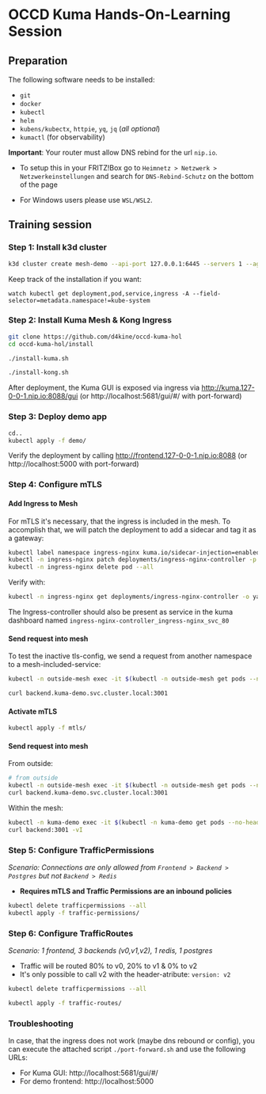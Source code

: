 # OCCD Kuma Hands-On-Learning Session

## Preparation

The following software needs to be installed:
- `git`
- `docker`
- `kubectl`
- `helm`
- `kubens/kubectx`, `httpie`, `yq`, `jq` (*all optional*)
- `kumactl` (for observability)

**Important**: Your router must allow DNS rebind for the url `nip.io`.
- To setup this in your FRITZ!Box go to `Heimnetz > Netzwerk > Netzwerkeinstellungen` and search for `DNS-Rebind-Schutz` on the bottom of the page

- For Windows users please use `WSL/WSL2`.


## Training session

### Step 1: Install k3d cluster

```sh
k3d cluster create mesh-demo --api-port 127.0.0.1:6445 --servers 1 --agents 2 --port '8088:80@loadbalancer' --k3s-arg '--disable=traefik@server:0'
```


Keep track of the installation if you want:
```
watch kubectl get deployment,pod,service,ingress -A --field-selector=metadata.namespace!=kube-system
```


### Step 2: Install Kuma Mesh & Kong Ingress

```sh
git clone https://github.com/d4kine/occd-kuma-hol
cd occd-kuma-hol/install

./install-kuma.sh

./install-kong.sh
```

After deployment, the Kuma GUI is exposed via ingress via http://kuma.127-0-0-1.nip.io:8088/gui (or http://localhost:5681/gui/#/ with port-forward)


### Step 3: Deploy demo app

```sh
cd..
kubectl apply -f demo/
```
Verify the deployment by calling http://frontend.127-0-0-1.nip.io:8088 (or http://localhost:5000 with port-forward)


### Step 4: Configure mTLS

#### Add Ingress to Mesh

For mTLS it's necessary, that the ingress is included in the mesh. To accomplish that, we will patch the deployment to add a sidecar and tag it as a gateway:

```sh
kubectl label namespace ingress-nginx kuma.io/sidecar-injection=enabled
kubectl -n ingress-nginx patch deployments/ingress-nginx-controller -p '{"spec":{"template":{"metadata":{"annotations":{"kuma.io/gateway":"enabled"}}}}}'
kubectl -n ingress-nginx delete pod --all
```

Verify with:
```sh
kubectl -n ingress-nginx get deployments/ingress-nginx-controller -o yaml | yq .spec.template.metadata
```

The Ingress-controller should also be present as service in the kuma dashboard named `ingress-nginx-controller_ingress-nginx_svc_80`

#### Send request into mesh

To test the inactive tls-config, we send a request from another namespace to a mesh-included-service:
```sh
kubectl -n outside-mesh exec -it $(kubectl -n outside-mesh get pods --no-headers -o custom-columns=":metadata.name") -- sh

curl backend.kuma-demo.svc.cluster.local:3001
```

#### Activate mTLS

```sh
kubectl apply -f mtls/
```

#### Send request into mesh

From outside:
```sh
# from outside
kubectl -n outside-mesh exec -it $(kubectl -n outside-mesh get pods --no-headers -o custom-columns=":metadata.name") -- sh
curl backend.kuma-demo.svc.cluster.local:3001
```

Within the mesh:
```sh
kubectl -n kuma-demo exec -it $(kubectl -n kuma-demo get pods --no-headers -o custom-columns=":metadata.name" | grep "demo-app-") -c kuma-fe -- sh
curl backend:3001 -vI
```


### Step 5: Configure TrafficPermissions

*Scenario: Connections are only allowed from `Frontend > Backend > Postgres` but not `Backend > Redis`*
- **Requires mTLS and Traffic Permissions are an inbound policies**

```sh
kubectl delete trafficpermissions --all
kubectl apply -f traffic-permissions/
```


### Step 6: Configure TrafficRoutes

*Scenario: 1 frontend, 3 backends (v0,v1,v2), 1 redis, 1 postgres*
- Traffic will be routed 80% to v0, 20% to v1 & 0% to v2
- It's only possible to call v2 with the header-atribute: `version: v2`

```sh
kubectl delete trafficpermissions --all

kubectl apply -f traffic-routes/
```


### Troubleshooting

In case, that the ingress does not work (maybe dns rebound or config), you can execute the attached script `./port-forward.sh` and use the following URLs:

- For Kuma GUI: http://localhost:5681/gui/#/
- For demo frontend: http://localhost:5000
